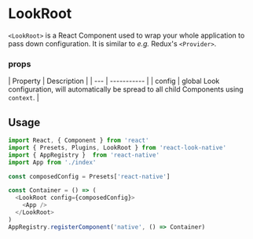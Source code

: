 # LookRoot

`<LookRoot>` is a React Component used to wrap your whole application to pass down configuration. It is similar to *e.g.* Redux's `<Provider>`.<br>


### props
| Property | Description |
| ---  | ----------- |
| config | global Look configuration, will automatically be spread to all child Components using `context`. |

## Usage
```javascript
import React, { Component } from 'react'
import { Presets, Plugins, LookRoot } from 'react-look-native'
import { AppRegistry }  from 'react-native'
import App from './index'

const composedConfig = Presets['react-native']

const Container = () => (
  <LookRoot config={composedConfig}>
    <App />
  </LookRoot>
)
AppRegistry.registerComponent('native', () => Container)
```
